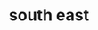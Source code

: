 ---
layout: default
title: south east
section_id: family
resions: south-east
permalink: "/winners/southeast/family/"
---